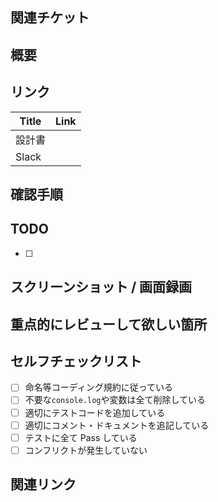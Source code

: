 <!-- issuesの番号を記載 例:#117 -->

## 関連チケット

<!-- このPRで何をしたか、過不足なく簡潔に記載 -->

## 概要

<!-- 実装に必要な情報があるリンクをまとめて記載。Tableが手間なら列挙でも可 -->

## リンク

| Title  | Link |
| ------ | ---- |
| 設計書 |      |
| Slack  |      |

<!-- 動作確認を行う場合の手順やアカウント情報など -->

## 確認手順

<!-- 受け入れ基準やTodoが紐つくissueにある場合、それを転記 -->

## TODO

- [ ]
<!-- 追加・変更された動作が確認できる画像や動画 -->

## スクリーンショット / 画面録画

<!-- 実装に不安の残る箇所などを記載 -->

## 重点的にレビューして欲しい箇所

<!-- レビューリクエストを出す前に確認すべき事項 -->

## セルフチェックリスト

- [ ] 命名等コーディング規約に従っている
- [ ] 不要な`console.log`や変数は全て削除している
- [ ] 適切にテストコードを追加している
- [ ] 適切にコメント・ドキュメントを追記している
- [ ] テストに全て Pass している
- [ ] コンフリクトが発生していない

<!-- レビューをしてもらうときに知っていたほうがいい情報があるリンクを記載 -->

## 関連リンク
